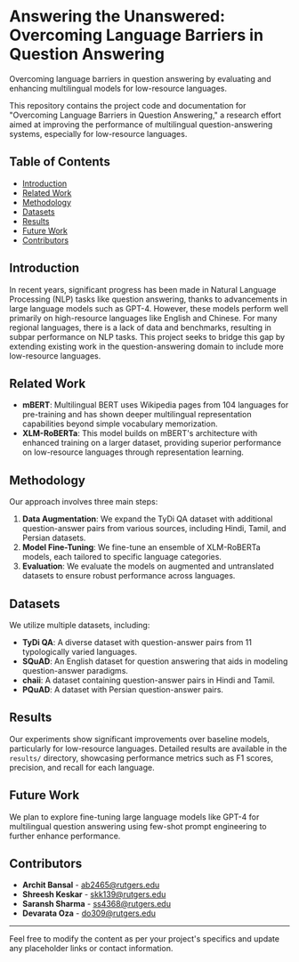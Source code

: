# Answering the Unanswered: Overcoming Language Barriers in Question Answering
Overcoming language barriers in question answering by evaluating and enhancing multilingual models for low-resource languages.

This repository contains the project code and documentation for "Overcoming Language Barriers in Question Answering," a research effort aimed at improving the performance of multilingual question-answering systems, especially for low-resource languages.

## Table of Contents
- [Introduction](#introduction)
- [Related Work](#related-work)
- [Methodology](#methodology)
- [Datasets](#datasets)
- [Results](#results)
- [Future Work](#future-work)
- [Contributors](#contributors)

## Introduction
In recent years, significant progress has been made in Natural Language Processing (NLP) tasks like question answering, thanks to advancements in large language models such as GPT-4. However, these models perform well primarily on high-resource languages like English and Chinese. For many regional languages, there is a lack of data and benchmarks, resulting in subpar performance on NLP tasks. This project seeks to bridge this gap by extending existing work in the question-answering domain to include more low-resource languages.

## Related Work
- **mBERT**: Multilingual BERT uses Wikipedia pages from 104 languages for pre-training and has shown deeper multilingual representation capabilities beyond simple vocabulary memorization.
- **XLM-RoBERTa**: This model builds on mBERT's architecture with enhanced training on a larger dataset, providing superior performance on low-resource languages through representation learning.

## Methodology
Our approach involves three main steps:
1. **Data Augmentation**: We expand the TyDi QA dataset with additional question-answer pairs from various sources, including Hindi, Tamil, and Persian datasets.
2. **Model Fine-Tuning**: We fine-tune an ensemble of XLM-RoBERTa models, each tailored to specific language categories.
3. **Evaluation**: We evaluate the models on augmented and untranslated datasets to ensure robust performance across languages.

## Datasets
We utilize multiple datasets, including:
- **TyDi QA**: A diverse dataset with question-answer pairs from 11 typologically varied languages.
- **SQuAD**: An English dataset for question answering that aids in modeling question-answer paradigms.
- **chaii**: A dataset containing question-answer pairs in Hindi and Tamil.
- **PQuAD**: A dataset with Persian question-answer pairs.


## Results
Our experiments show significant improvements over baseline models, particularly for low-resource languages. Detailed results are available in the `results/` directory, showcasing performance metrics such as F1 scores, precision, and recall for each language.

## Future Work
We plan to explore fine-tuning large language models like GPT-4 for multilingual question answering using few-shot prompt engineering to further enhance performance.

## Contributors
- **Archit Bansal** - ab2465@rutgers.edu
- **Shreesh Keskar** - skk139@rutgers.edu
- **Saransh Sharma** - ss4368@rutgers.edu
- **Devarata Oza** - do309@rutgers.edu
---

Feel free to modify the content as per your project's specifics and update any placeholder links or contact information.
